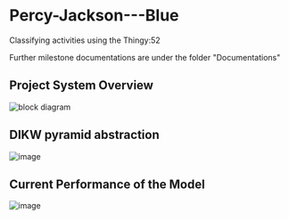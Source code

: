 # Percy-Jackson---Blue
Classifying activities using the Thingy:52

Further milestone documentations are under the folder "Documentations"

## Project System Overview
![block diagram](https://github.com/bz36912/Percy-Jackson---Blue/assets/158750822/0eccb6f9-8c87-4ac2-ac95-5e09a9bf8f8c)

## DIKW pyramid abstraction
![image](https://github.com/bz36912/Percy-Jackson---Blue/assets/158750822/d21223fd-45e1-4417-a54d-1d7f5ec127b0)

## Current Performance of the Model
![image](https://github.com/bz36912/Percy-Jackson---Blue/assets/158750822/6371b49f-3284-42e6-a6de-cebb73074707)



